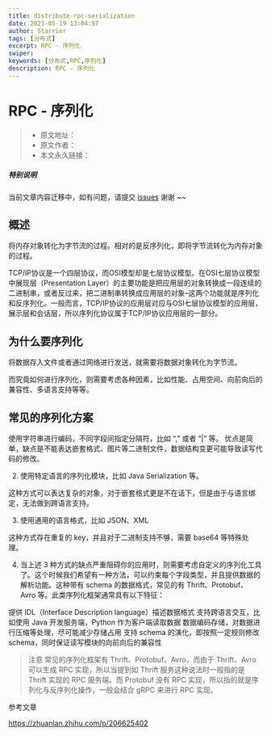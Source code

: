 ```yaml
---
title: distribute-rpc-serialization
date: 2021-05-19 13:04:57
author: Starrier
tags: [分布式]
excerpt: RPC - 序列化
swiper:
keywords: [分布式,RPC,序列化]
description: RPC - 序列化
---
```


# RPC - 序列化

> * 原文地址：[]()
> * 原文作者：[]()
> * 本文永久链接：[]()

##### **特别说明**

当前文章内容迁移中，如有问题，请提交 [issues](https://github.com/Starrier/starrier.github.io/issues) 谢谢 ~~

## 概述

将内存对象转化为字节流的过程。相对的是反序列化，即将字节流转化为内存对象的过程。

TCP/IP协议是一个四层协议，而OSI模型却是七层协议模型。在OSI七层协议模型中展现层（Presentation Layer）的主要功能是把应用层的对象转换成一段连续的二进制串，或者反过来，把二进制串转换成应用层的对象–这两个功能就是序列化和反序列化。一般而言，TCP/IP协议的应用层对应与OSI七层协议模型的应用层，展示层和会话层，所以序列化协议属于TCP/IP协议应用层的一部分。

## 为什么要序列化

将数据存入文件或者通过网络进行发送，就需要将数据对象转化为字节流。

而究竟如何进行序列化，则需要考虑各种因素，比如性能、占用空间、向前向后的兼容性、多语言支持等等。

## 常见的序列化方案

使用字符串进行编码，不同字段间指定分隔符，比如 “,” 或者 “|” 等。
优点是简单，缺点是不能表达嵌套格式、图片等二进制文件，数据结构变更可能导致读写代码的修改。

2. 使用特定语言的序列化模块，比如 Java Serialization 等。

这种方式可以表达复杂的对象，对于嵌套格式更是不在话下，但是由于与语言绑定，无法做到跨语言支持。

3. 使用通用的语言格式，比如 JSON、XML

这种方式存在重复的 key，并且对于二进制支持不够，需要 base64 等特殊处理。

4. 当上述 3 种方式的缺点严重阻碍你的应用时，则需要考虑自定义的序列化工具了。这个时候我们希望有一种方法，可以约束每个字段类型，并且提供数据的解析功能。这种带有 schema 的数据格式，常见的有 Thrift、Protobuf、Avro 等。此类序列化框架通常具有以下特征：

提供 IDL（Interface Description language）描述数据格式
支持跨语言交互，比如使用 Java 开发服务端，Python 作为客户端读取数据
数据编码存储，对数据进行压缩等处理，尽可能减少存储占用
支持 schema 的演化，即按照一定规则修改 schema，同时保证读写模块的向前向后的兼容性


> 注意 
> 常见的序列化框架有 Thrift、Protobuf、Avro，而由于 Thrift、Avro 可以生成 RPC 实现，所以当提到如 Thrift 服务这种说法时一般指的是 Thrift 实现的 RPC 服务端。而 Protobuf 没有 RPC 实现，所以指的就是序列化与反序列化操作，一般会结合 gRPC 来进行 RPC 实现。




参考文章

https://zhuanlan.zhihu.com/p/206625402

